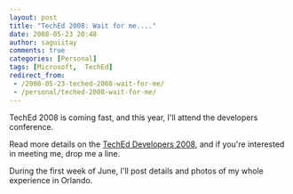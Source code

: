 ```yaml
---
layout: post
title: "TechEd 2008: Wait for me...."
date: 2008-05-23 20:48
author: saguiitay
comments: true
categories: [Personal]
tags: [Microsoft,  TechEd]
redirect_from:
 - /2008-05-23-teched-2008-wait-for-me/
 - /personal/teched-2008-wait-for-me/
---
```

TechEd 2008 is coming fast, and this year, I'll attend the developers conference.

Read more details on the [TechEd Developers 2008](http://www.microsoft.com/events/teched2008/developer/default.mspx), 
and if you're interested in meeting me, drop me a line.

During the first week of June, I'll post details and photos of my whole experience in Orlando.


